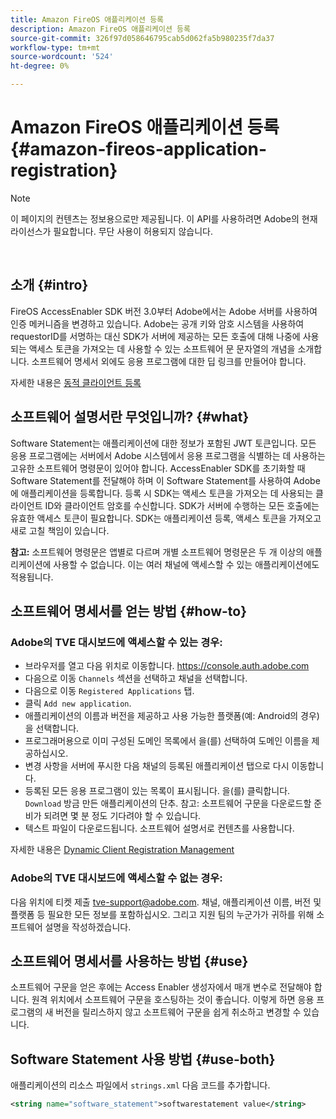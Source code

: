 ```yaml
---
title: Amazon FireOS 애플리케이션 등록
description: Amazon FireOS 애플리케이션 등록
source-git-commit: 326f97d058646795cab5d062fa5b980235f7da37
workflow-type: tm+mt
source-wordcount: '524'
ht-degree: 0%

---
```



# Amazon FireOS 애플리케이션 등록 {#amazon-fireos-application-registration}

>[!NOTE]
>
>이 페이지의 컨텐츠는 정보용으로만 제공됩니다. 이 API를 사용하려면 Adobe의 현재 라이선스가 필요합니다. 무단 사용이 허용되지 않습니다.

</br>

## 소개 {#intro}

FireOS AccessEnabler SDK 버전 3.0부터 Adobe에서는 Adobe 서버를 사용하여 인증 메커니즘을 변경하고 있습니다. Adobe는 공개 키와 암호 시스템을 사용하여 requestorID를 서명하는 대신 SDK가 서버에 제공하는 모든 호출에 대해 나중에 사용되는 액세스 토큰을 가져오는 데 사용할 수 있는 소프트웨어 문 문자열의 개념을 소개합니다. 소프트웨어 명세서 외에도 응용 프로그램에 대한 딥 링크를 만들어야 합니다.

자세한 내용은 [동적 클라이언트 등록](/help/authentication/dynamic-client-registration.md)

## 소프트웨어 설명서란 무엇입니까? {#what}

Software Statement는 애플리케이션에 대한 정보가 포함된 JWT 토큰입니다. 모든 응용 프로그램에는 서버에서 Adobe 시스템에서 응용 프로그램을 식별하는 데 사용하는 고유한 소프트웨어 명령문이 있어야 합니다. AccessEnabler SDK를 초기화할 때 Software Statement를 전달해야 하며 이 Software Statement를 사용하여 Adobe에 애플리케이션을 등록합니다. 등록 시 SDK는 액세스 토큰을 가져오는 데 사용되는 클라이언트 ID와 클라이언트 암호를 수신합니다. SDK가 서버에 수행하는 모든 호출에는 유효한 액세스 토큰이 필요합니다. SDK는 애플리케이션 등록, 액세스 토큰을 가져오고 새로 고칠 책임이 있습니다.

**참고:** 소프트웨어 명령문은 앱별로 다르며 개별 소프트웨어 명령문은 두 개 이상의 애플리케이션에 사용할 수 없습니다. 이는 여러 채널에 액세스할 수 있는 애플리케이션에도 적용됩니다.

## 소프트웨어 명세서를 얻는 방법 {#how-to}

### Adobe의 TVE 대시보드에 액세스할 수 있는 경우:

- 브라우저를 열고 다음 위치로 이동합니다. <https://console.auth.adobe.com>
- 다음으로 이동 `Channels` 섹션을 선택하고 채널을 선택합니다.
- 다음으로 이동 `Registered Applications` 탭.
- 클릭 `Add new application`.
- 애플리케이션의 이름과 버전을 제공하고 사용 가능한 플랫폼(예: Android의 경우)을 선택합니다.
- 프로그래머용으로 이미 구성된 도메인 목록에서 을(를) 선택하여 도메인 이름을 제공하십시오.
- 변경 사항을 서버에 푸시한 다음 채널의 등록된 애플리케이션 탭으로 다시 이동합니다.
- 등록된 모든 응용 프로그램이 있는 목록이 표시됩니다. 을(를) 클릭합니다. `Download` 방금 만든 애플리케이션의 단추. 참고: 소프트웨어 구문을 다운로드할 준비가 되려면 몇 분 정도 기다려야 할 수 있습니다.
- 텍스트 파일이 다운로드됩니다. 소프트웨어 설명서로 컨텐츠를 사용합니다.

자세한 내용은 [Dynamic Client Registration Management](/help/authentication/dynamic-client-registration-management.md)

### Adobe의 TVE 대시보드에 액세스할 수 없는 경우:

다음 위치에 티켓 제출 <tve-support@adobe.com>. 채널, 애플리케이션 이름, 버전 및 플랫폼 등 필요한 모든 정보를 포함하십시오. 그리고 지원 팀의 누군가가 귀하를 위해 소프트웨어 설명을 작성하겠습니다.

## 소프트웨어 명세서를 사용하는 방법 {#use}

소프트웨어 구문을 얻은 후에는 Access Enabler 생성자에서 매개 변수로 전달해야 합니다. 원격 위치에서 소프트웨어 구문을 호스팅하는 것이 좋습니다. 이렇게 하면 응용 프로그램의 새 버전을 릴리스하지 않고 소프트웨어 구문을 쉽게 취소하고 변경할 수 있습니다.

## Software Statement 사용 방법 {#use-both}

애플리케이션의 리소스 파일에서 `strings.xml` 다음 코드를 추가합니다.

```XML
<string name="software_statement">softwarestatement value</string>
```
